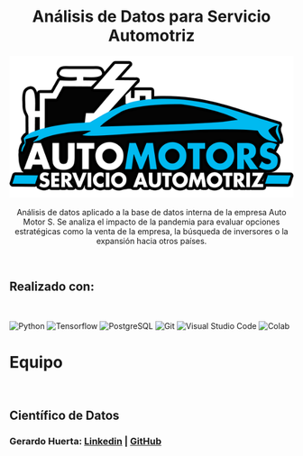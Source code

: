 <h1 align = "center"> Análisis de Datos para Servicio Automotriz </h1>


![Imagen no encontrada](src/logo.png)



<p align = "center"> Análisis de datos aplicado a la base de datos interna de la empresa Auto Motor S. Se analiza el impacto de la pandemia para evaluar opciones estratégicas como la venta de la empresa, la búsqueda de inversores o la expansión hacia otros países.</p>

<br/>

## Realizado con:

<br/>

![Python](https://img.shields.io/badge/Python-3776AB?style=for-the-badge&logo=python&logoColor=white)
![Tensorflow](https://img.shields.io/badge/TensorFlow-FF6F00?style=for-the-badge&logo=tensorflow&logoColor=white)
![PostgreSQL](https://img.shields.io/badge/PostgreSQL-316192?style=for-the-badge&logo=postgresql&logoColor=white)
![Git](https://img.shields.io/badge/git-%23F05033.svg?style=for-the-badge&logo=git&logoColor=white)
![Visual Studio Code](https://img.shields.io/badge/Visual%20Studio%20Code-0078d7.svg?style=for-the-badge&logo=visual-studio-code&logoColor=white)
![Colab](https://img.shields.io/badge/Colab-F9AB00?style=for-the-badge&logo=googlecolab&color=525252)
<br/>


# Equipo

<br/>

## Científico de Datos

### Gerardo Huerta: [Linkedin]() | [GitHub](https://github.com/Gerardo-Huerta-Esc) 

